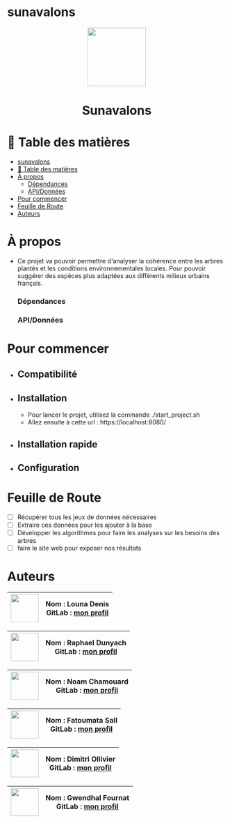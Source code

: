 # sunavalons

<div align="center">
    <img src="https://gitlab.univ-lr.fr/uploads/-/system/project/avatar/10566/tree.png" width="134" height="134">
    <h1>Sunavalons</h1>
</div>

# 📗 Table des matières
- [sunavalons](#sunavalons)
- [📗 Table des matières](#-table-des-matières)
- [À propos](#à-propos)
    - [Dépendances](#dépendances)
    - [API/Données](#apidonnées)
- [Pour commencer](#pour-commencer)
- [Feuille de Route](#feuille-de-route)
- [Auteurs](#auteurs)

# À propos
- Ce projet va pouvoir permettre d'analyser la cohérence entre les arbres plantés et les conditions environnementales locales. Pour pouvoir suggérer des espèces plus adaptées aux différents milieux urbains français.

  ### Dépendances


  ### API/Données

# Pour commencer
  - ## Compatibilité


  - ## Installation
    - Pour lancer le projet, utilisez la commande ./start_project.sh
    - Allez ensuite à cette url : https://localhost:8080/

  - ## Installation rapide


  - ## Configuration


# Feuille de Route
- [ ] Récupérer tous les jeux de données nécessaires
- [ ] Extraire ces données pour les ajouter à la base
- [ ] Développer les algorithmes pour faire les analyses sur les besoins des arbres
- [ ] faire le site web pour exposer nos résultats

# Auteurs

| <a href="https://gitlab.univ-lr.fr/jdenis"> <img src="https://secure.gravatar.com/avatar/3b1de4285933c52184d35ca438fcaa221b2e4b94ef6142acc9d2b7bbc6c5d5c9?s=384&d=identicon" width="64" height="64"> </a> | **Nom :** Louna Denis <br> **GitLab :** [mon profil](https://gitlab.univ-lr.fr/jdenis) |
|:----------------------------------------------------------------------------------------------------------------------------------:|:----------------------------------------------------------------------------------------------------:|

| <a href="https://gitlab.univ-lr.fr/rdunyach"> <img src="https://secure.gravatar.com/avatar/4f65c9de78aad56b7030f607c3092d6ce392e60d58763c108c34ec3a9db4ed7a?s=384&d=identicon" width="64" height="64"> </a> | **Nom :** Raphael Dunyach <br> **GitLab :** [mon profil](https://gitlab.univ-lr.fr/rdunyach) |
|:----------------------------------------------------------------------------------------------------------------------------------:|:----------------------------------------------------------------------------------------------------:|

| <a href="https://gitlab.univ-lr.fr/nchamoua"> <img src="https://gitlab.univ-lr.fr/uploads/-/system/user/avatar/2426/avatar.png?width=800" width="64" height="64"> </a> | **Nom :** Noam Chamouard <br> **GitLab :** [mon profil](https://gitlab.univ-lr.fr/nchamoua) |
|:----------------------------------------------------------------------------------------------------------------------------------:|:----------------------------------------------------------------------------------------------------:|

| <a href="https://gitlab.univ-lr.fr/fsall"> <img src="https://gitlab.univ-lr.fr/uploads/-/system/user/avatar/2659/avatar.png?width=192" width="64" height="64"> </a> | **Nom :** Fatoumata Sall <br> **GitLab :** [mon profil](https://gitlab.univ-lr.fr/fsall) |
|:---------------------------------------------------------------------------------------------------------------------------------:|:----------------------------------------------------------------------------------------------------:|

| <a href="https://gitlab.univ-lr.fr/dollivie"> <img src="https://gitlab.univ-lr.fr/uploads/-/system/user/avatar/2429/avatar.png?width=800" width="64" height="64"> </a> | **Nom :** Dimitri Ollivier <br> **GitLab :** [mon profil](https://gitlab.univ-lr.fr/dollivie) |
|:----------------------------------------------------------------------------------------------------------------------------------:|:----------------------------------------------------------------------------------------------------:|

| <a href="https://gitlab.univ-lr.fr/gfournat"> <img src="https://secure.gravatar.com/avatar/389c9bb2969aaecc6643a37a7e98e34fd513f358abfd8a22b82f8b5a885ba7ba?s=384&d=identicon" width="64" height="64"> </a> | **Nom :** Gwendhal Fournat <br> **GitLab :** [mon profil](https://gitlab.univ-lr.fr/gfournat) |
|:----------------------------------------------------------------------------------------------------------------------------------:|:----------------------------------------------------------------------------------------------------:|
